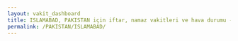 ```yaml
---
layout: vakit_dashboard
title: ISLAMABAD, PAKISTAN için iftar, namaz vakitleri ve hava durumu - ilçe/eyalet seç
permalink: /PAKISTAN/ISLAMABAD/
---
```


<script type="text/javascript">
  var GLOBAL_COUNTRY = 'PAKISTAN';
  var GLOBAL_CITY = 'ISLAMABAD';
  var GLOBAL_STATE = '';
  var lat = 72;
  var lon = 21;
</script>
